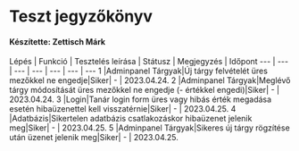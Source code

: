 # Teszt jegyzőkönyv
#### Készítette: Zettisch Márk

Lépés | Funkció | Tesztelés leírása | Státusz | Megjegyzés | Időpont
--- | --- | --- | --- | --- | --- | --- 
1 |Adminpanel Tárgyak|Új tárgy felvételét üres mezőkkel ne engedje|Siker| - | 2023.04.24. 
2 |Adminpanel Tárgyak|Meglévő tárgy módosítását üres mezőkkel ne engedje (- értékkel engedi)|Siker| - | 2023.04.24.
3 |Login|Tanár login form üres vagy hibás érték megadása esetén hibaüzenettel kell visszatérnie|Siker| - | 2023.04.25.
4 |Adatbázis|Sikertelen adatbázis csatlakozáskor hibaüzenet jelenik meg|Siker| - | 2023.04.25.
5 |Adminpanel Tárgyak|Sikeres új tárgy rögzítése után üzenet jelenik meg|Siker| - | 2023.04.25.
